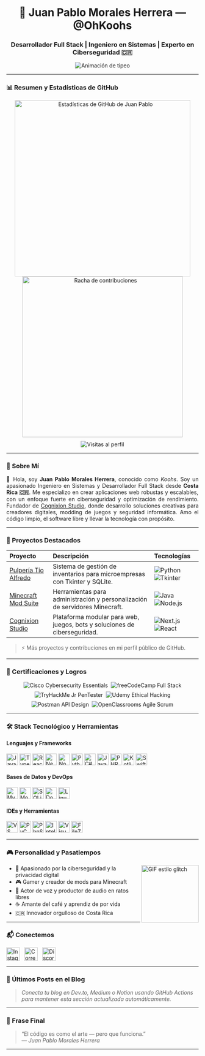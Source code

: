 <h1 align="center">🚀 Juan Pablo Morales Herrera — @OhKoohs</h1>
<h3 align="center">Desarrollador Full Stack | Ingeniero en Sistemas | Experto en Ciberseguridad 🇨🇷</h3>

<p align="center">
  <img src="https://readme-typing-svg.herokuapp.com?center=true&vCenter=true&color=0FFCC6FF&size=28&lines=Construyendo+Experiencias+Web+Poderosas;Creando+Soluciones+Seguras+y+Escalables;Desde+Costa+Rica+para+el+Mundo" alt="Animación de tipeo" />
</p>

---

### 📊 Resumen y Estadísticas de GitHub

<div align="center">
  <img src="https://github-readme-stats.vercel.app/api?username=OhKoohs&show_icons=true&count_private=true&theme=dark&hide_border=false&locale=es" width="460" alt="Estadísticas de GitHub de Juan Pablo"/>
  <img src="https://github-readme-streak-stats.herokuapp.com/?user=OhKoohs&theme=dark&hide_border=false" width="420" alt="Racha de contribuciones"/>
</div>

<div align="center" style="margin-top:10px;">
  <img src="https://komarev.com/ghpvc/?username=OhKoohs&label=Visitas+al+Perfil&color=blueviolet&style=flat-square" alt="Visitas al perfil" />
</div>

---

### 🧠 Sobre Mí

<p align="justify" style="max-width:800px;">
  👋 Hola, soy <strong>Juan Pablo Morales Herrera</strong>, conocido como <em>Koohs</em>. Soy un apasionado Ingeniero en Sistemas y Desarrollador Full Stack desde <strong>Costa Rica 🇨🇷</strong>.  
  Me especializo en crear aplicaciones web robustas y escalables, con un enfoque fuerte en ciberseguridad y optimización de rendimiento.  
  Fundador de <a href="https://github.com/OhKoohs/CognixionStudio" target="_blank" rel="noopener noreferrer">Cognixion Studio</a>, donde desarrollo soluciones creativas para creadores digitales, modding de juegos y seguridad informática.  
  Amo el código limpio, el software libre y llevar la tecnología con propósito.
</p>

---

### 🚀 Proyectos Destacados

<table>
  <thead>
    <tr>
      <th align="left">Proyecto</th>
      <th align="left">Descripción</th>
      <th align="left">Tecnologías</th>
    </tr>
  </thead>
  <tbody>
    <tr>
      <td><a href="https://github.com/OhKoohs/PulperiaTioAlfredo" target="_blank" rel="noopener noreferrer">Pulpería Tío Alfredo</a></td>
      <td>Sistema de gestión de inventarios para microempresas con Tkinter y SQLite.</td>
      <td>
        <img src="https://img.shields.io/badge/Python-3776AB?style=flat&logo=python&logoColor=white" alt="Python" />
        <img src="https://img.shields.io/badge/Tkinter-FFCA28?style=flat&logo=python" alt="Tkinter" />
      </td>
    </tr>
    <tr>
      <td><a href="https://github.com/OhKoohs/MinecraftModSuite" target="_blank" rel="noopener noreferrer">Minecraft Mod Suite</a></td>
      <td>Herramientas para administración y personalización de servidores Minecraft.</td>
      <td>
        <img src="https://img.shields.io/badge/Java-ED8B00?style=flat&logo=java&logoColor=white" alt="Java" />
        <img src="https://img.shields.io/badge/Node.js-339933?style=flat&logo=node.js&logoColor=white" alt="Node.js" />
      </td>
    </tr>
    <tr>
      <td><a href="https://github.com/OhKoohs/CognixionStudio" target="_blank" rel="noopener noreferrer">Cognixion Studio</a></td>
      <td>Plataforma modular para web, juegos, bots y soluciones de ciberseguridad.</td>
      <td>
        <img src="https://img.shields.io/badge/Next.js-000000?style=flat&logo=nextdotjs" alt="Next.js" />
        <img src="https://img.shields.io/badge/React-61DAFB?style=flat&logo=react" alt="React" />
      </td>
    </tr>
  </tbody>
</table>

> ⚡ Más proyectos y contribuciones en mi perfil público de GitHub.

---

### 🧾 Certificaciones y Logros

<div align="center" style="gap:8px; display:flex; flex-wrap: wrap; justify-content: center;">
  <img src="https://img.shields.io/badge/Cisco-Cybersecurity%20Essentials-blue?style=for-the-badge&logo=cisco&logoColor=white" alt="Cisco Cybersecurity Essentials" />
  <img src="https://img.shields.io/badge/freeCodeCamp-Desarrollador%20Full%20Stack-brightgreen?style=for-the-badge&logo=freecodecamp&logoColor=white" alt="freeCodeCamp Full Stack" />
  <img src="https://img.shields.io/badge/TryHackMe-Jr%20PenTester%20Path-purple?style=for-the-badge&logo=tryhackme&logoColor=white" alt="TryHackMe Jr PenTester" />
  <img src="https://img.shields.io/badge/Udemy-Hacking%20Ético-red?style=for-the-badge&logo=udemy&logoColor=white" alt="Udemy Ethical Hacking" />
  <img src="https://img.shields.io/badge/Postman-Diseño%20de%20API-orange?style=for-the-badge&logo=postman&logoColor=white" alt="Postman API Design" />
  <img src="https://img.shields.io/badge/OpenClassrooms-Agile%20y%20Scrum-blue?style=for-the-badge&logo=openclassrooms&logoColor=white" alt="OpenClassrooms Agile Scrum" />
</div>

---

### 🛠️ Stack Tecnológico y Herramientas

#### Lenguajes y Frameworks

<div align="left" style="margin-bottom:10px;">
  <img src="https://cdn.jsdelivr.net/gh/devicons/devicon/icons/javascript/javascript-original.svg" height="30" alt="JavaScript" />
  <img src="https://cdn.jsdelivr.net/gh/devicons/devicon/icons/typescript/typescript-original.svg" height="30" alt="TypeScript" />
  <img src="https://cdn.jsdelivr.net/gh/devicons/devicon/icons/react/react-original.svg" height="30" alt="React" />
  <img src="https://cdn.jsdelivr.net/gh/devicons/devicon/icons/nextjs/nextjs-original.svg" height="30" alt="Next.js" />
  <img src="https://cdn.jsdelivr.net/gh/devicons/devicon/icons/nodejs/nodejs-original.svg" height="30" alt="Node.js" />
  <img src="https://cdn.jsdelivr.net/gh/devicons/devicon/icons/python/python-original.svg" height="30" alt="Python" />
  <img src="https://cdn.jsdelivr.net/gh/devicons/devicon/icons/csharp/csharp-original.svg" height="30" alt="C#" />
  <img src="https://cdn.jsdelivr.net/gh/devicons/devicon/icons/java/java-original.svg" height="30" alt="Java" />
  <img src="https://cdn.jsdelivr.net/gh/devicons/devicon/icons/php/php-original.svg" height="30" alt="PHP" />
  <img src="https://cdn.jsdelivr.net/gh/devicons/devicon/icons/kotlin/kotlin-original.svg" height="30" alt="Kotlin" />
  <img src="https://cdn.jsdelivr.net/gh/devicons/devicon/icons/swift/swift-original.svg" height="30" alt="Swift" />
</div>

#### Bases de Datos y DevOps

<div align="left" style="margin-bottom:10px;">
  <img src="https://cdn.jsdelivr.net/gh/devicons/devicon/icons/mysql/mysql-original.svg" height="30" alt="MySQL" />
  <img src="https://cdn.jsdelivr.net/gh/devicons/devicon/icons/mongodb/mongodb-original.svg" height="30" alt="MongoDB" />
  <img src="https://cdn.jsdelivr.net/gh/devicons/devicon/icons/sqlite/sqlite-original.svg" height="30" alt="SQLite" />
  <img src="https://cdn.jsdelivr.net/gh/devicons/devicon/icons/docker/docker-original.svg" height="30" alt="Docker" />
  <img src="https://cdn.jsdelivr.net/gh/devicons/devicon/icons/linux/linux-original.svg" height="30" alt="Linux" />
</div>

#### IDEs y Herramientas

<div align="left" style="margin-bottom:10px;">
  <img src="https://cdn.jsdelivr.net/gh/devicons/devicon/icons/vscode/vscode-original.svg" height="30" alt="VS Code" />
  <img src="https://cdn.jsdelivr.net/gh/devicons/devicon/icons/pycharm/pycharm-original.svg" height="30" alt="PyCharm" />
  <img src="https://cdn.jsdelivr.net/gh/devicons/devicon/icons/phpstorm/phpstorm-original.svg" height="30" alt="PhpStorm" />
  <img src="https://cdn.jsdelivr.net/gh/devicons/devicon/icons/intellij/intellij-original.svg" height="30" alt="IntelliJ" />
  <img src="https://cdn.jsdelivr.net/gh/devicons/devicon/icons/visualstudio/visualstudio-plain.svg" height="30" alt="Visual Studio" />
  <img src="https://cdn.jsdelivr.net/gh/devicons/devicon/icons/filezilla/filezilla-plain.svg" height="30" alt="FileZilla" />
</div>

---

### 🎮 Personalidad y Pasatiempos

<img align="right" height="150" src="https://d.furaffinity.net/art/leviathinh/1574394402/1574394402.leviathinh_glitch.finish.gif" alt="GIF estilo glitch" />

- 🔐 Apasionado por la ciberseguridad y la privacidad digital  
- 🎮 Gamer y creador de mods para Minecraft  
- 🎤 Actor de voz y productor de audio en ratos libres  
- ☕ Amante del café y aprendiz de por vida  
- 🇨🇷 Innovador orgulloso de Costa Rica  

---

### 📬 Conectemos

<div align="left" style="gap:12px; display:flex; flex-wrap: wrap;">
  <a href="https://instagram.com/juanpablomh_omg" target="_blank" rel="noopener noreferrer">
    <img src="https://img.shields.io/static/v1?message=Instagram&logo=instagram&color=E4405F&style=for-the-badge" alt="Instagram" height="35" />
  </a>
  <a href="mailto:moralesherrerajuanpablo63@gmail.com" target="_blank" rel="noopener noreferrer">
    <img src="https://img.shields.io/static/v1?message=Correo&logo=gmail&color=D14836&style=for-the-badge" alt="Correo Gmail" height="35" />
  </a>
  <a href="https://discord.com/invite/VJxGnpKra7" target="_blank" rel="noopener noreferrer">
    <img src="https://img.shields.io/static/v1?message=Discord&logo=discord&color=7289DA&style=for-the-badge" alt="Discord" height="35" />
  </a>
</div>

---

### 📝 Últimos Posts en el Blog

<!-- BLOG-POST-LIST:START -->
<!-- BLOG-POST-LIST:END -->

> *Conecta tu blog en Dev.to, Medium o Notion usando GitHub Actions para mantener esta sección actualizada automáticamente.*

---

### 🧠 Frase Final

> “El código es como el arte — pero que funciona.”  
> — *Juan Pablo Morales Herrera*

---

<!-- ¡Gracias por visitar! 🚀 -->
